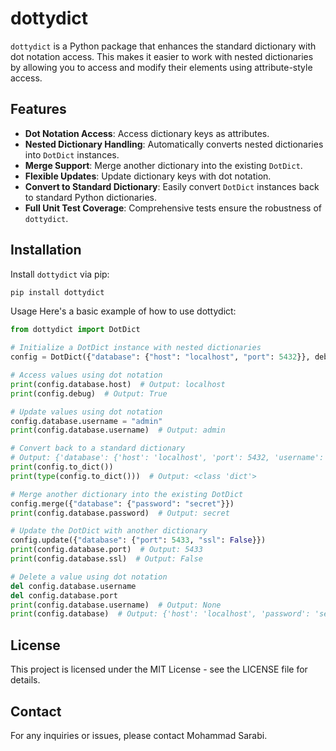 # dottydict

`dottydict` is a Python package that enhances the standard dictionary with dot notation access. This makes it easier to work with nested dictionaries by allowing you to access and modify their elements using attribute-style access.

## Features

- **Dot Notation Access**: Access dictionary keys as attributes.
- **Nested Dictionary Handling**: Automatically converts nested dictionaries into `DotDict` instances.
- **Merge Support**: Merge another dictionary into the existing `DotDict`.
- **Flexible Updates**: Update dictionary keys with dot notation.
- **Convert to Standard Dictionary**: Easily convert `DotDict` instances back to standard Python dictionaries.
- **Full Unit Test Coverage**: Comprehensive tests ensure the robustness of `dottydict`.

## Installation

Install `dottydict` via pip:

```bash
pip install dottydict
```

Usage
Here's a basic example of how to use dottydict:

```python
from dottydict import DotDict

# Initialize a DotDict instance with nested dictionaries
config = DotDict({"database": {"host": "localhost", "port": 5432}}, debug=True)

# Access values using dot notation
print(config.database.host)  # Output: localhost
print(config.debug)  # Output: True

# Update values using dot notation
config.database.username = "admin"
print(config.database.username)  # Output: admin

# Convert back to a standard dictionary
# Output: {'database': {'host': 'localhost', 'port': 5432, 'username': 'admin'}, 'debug': True}
print(config.to_dict())
print(type(config.to_dict()))  # Output: <class 'dict'>

# Merge another dictionary into the existing DotDict
config.merge({"database": {"password": "secret"}})
print(config.database.password)  # Output: secret

# Update the DotDict with another dictionary
config.update({"database": {"port": 5433, "ssl": False}})
print(config.database.port)  # Output: 5433
print(config.database.ssl)  # Output: False

# Delete a value using dot notation
del config.database.username
del config.database.port
print(config.database.username)  # Output: None
print(config.database)  # Output: {'host': 'localhost', 'password': 'secret', 'ssl': False}
```

## License
This project is licensed under the MIT License - see the LICENSE file for details.

## Contact
For any inquiries or issues, please contact Mohammad Sarabi.
